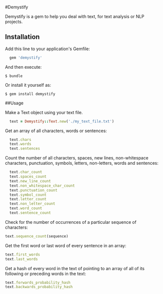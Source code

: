 #Demystify

Demystify is a gem to help you deal with text, for text analysis or NLP projects.

## Installation

Add this line to your application's Gemfile:

```ruby
  gem 'demystify'
```

And then execute:

    $ bundle

Or install it yourself as:

    $ gem install demystify

##Usage

Make a Text object using your text file.
```ruby
  text = Demystify::Text.new('./my_text_file.txt')
```

Get an array of all characters, words or sentences:
```ruby
  text.chars
  text.words
  text.sentences
```

Count the number of all characters, spaces, new lines, non-whitespace characters,
punctuation, symbols, letters, non-letters, words and sentences:
```ruby
  text.char_count
  text.spaces_count
  text.new_line_count
  text.non_whitespace_char_count
  text.punctuation_count
  text.symbol_count
  text.letter_count
  text.non_letter_count
  text.word_count
  text.sentence_count
```

Check for the number of occurrences of a particular sequence of characters:
```ruby
text.sequence_count(sequence)
```

Get the first word or last word of every sentence in an array:
```ruby
text.first_words
text.last_words
```

Get a hash of every word in the text of pointing to an array of all of its following or preceding words in the text:
```ruby
text.forwards_probability_hash
text.backwards_probability_hash
```
